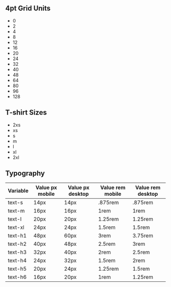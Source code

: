 ## 4pt Grid Units

- 0
- 2
- 4
- 8
- 12
- 16
- 20
- 24
- 32
- 40
- 48
- 64
- 80
- 96
- 128

## T-shirt Sizes

- 2xs
- xs
- s
- m
- l
- xl
- 2xl

## Typography

| Variable | Value px mobile | Value px desktop | Value rem mobile | Value rem desktop |
| -------- | --------------- | ---------------- | ---------------- | ----------------- |
| text-s   | 14px            | 14px             | .875rem          | .875rem           |
| text-m   | 16px            | 16px             | 1rem             | 1rem              |
| text-l   | 20px            | 20px             | 1.25rem          | 1.25rem           |
| text-xl  | 24px            | 24px             | 1.5rem           | 1.5rem            |
| text-h1  | 48px            | 60px             | 3rem             | 3.75rem           |
| text-h2  | 40px            | 48px             | 2.5rem           | 3rem              |
| text-h3  | 32px            | 40px             | 2rem             | 2.5rem            |
| text-h4  | 24px            | 32px             | 1.5rem           | 2rem              |
| text-h5  | 20px            | 24px             | 1.25rem          | 1.5rem            |
| text-h6  | 16px            | 20px             | 1rem             | 1.25rem           |
